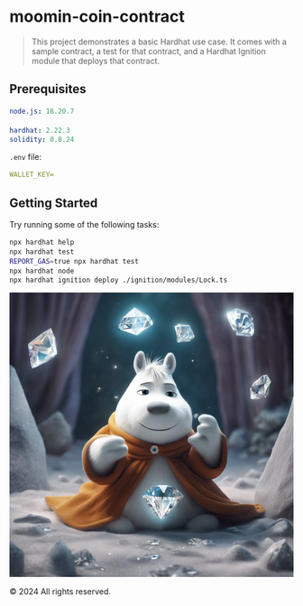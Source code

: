 # moomin-coin-contract

> This project demonstrates a basic Hardhat use case. It comes with a sample contract, a test for that contract, and a Hardhat Ignition module that deploys that contract.

## Prerequisites

```yaml
node.js: 18.20.7

hardhat: 2.22.3
solidity: 0.8.24
```

`.env` file:

```yaml
WALLET_KEY=
```

## Getting Started

Try running some of the following tasks:

```bash
npx hardhat help
npx hardhat test
REPORT_GAS=true npx hardhat test
npx hardhat node
npx hardhat ignition deploy ./ignition/modules/Lock.ts
```

![Moomin Coin](79544579-6803-451b-88e3-8c436c46807e.jpg)

&copy; 2024 All rights reserved.
